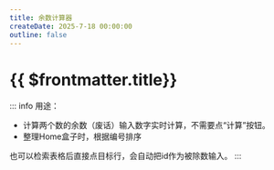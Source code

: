 ```yaml
---
title: 余数计算器
createDate: 2025-7-18 00:00:00
outline: false
---
```


<script setup>
import Quotient from '../src/components/Quotient.vue'
</script>

# {{ $frontmatter.title}}

::: info
用途：

- 计算两个数的余数（废话）输入数字实时计算，不需要点“计算”按钮。
- 整理Home盒子时，根据编号排序

也可以检索表格后直接点目标行，会自动把id作为被除数输入。
:::

<Quotient />
